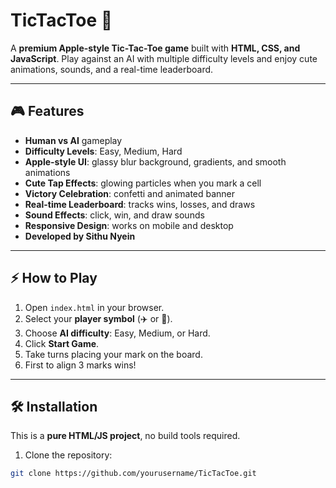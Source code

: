 # TicTacToe 🍏

A **premium Apple-style Tic-Tac-Toe game** built with **HTML, CSS, and JavaScript**. Play against an AI with multiple difficulty levels and enjoy cute animations, sounds, and a real-time leaderboard.  

---

## 🎮 Features

- **Human vs AI** gameplay  
- **Difficulty Levels**: Easy, Medium, Hard  
- **Apple-style UI**: glassy blur background, gradients, and smooth animations  
- **Cute Tap Effects**: glowing particles when you mark a cell  
- **Victory Celebration**: confetti and animated banner  
- **Real-time Leaderboard**: tracks wins, losses, and draws  
- **Sound Effects**: click, win, and draw sounds  
- **Responsive Design**: works on mobile and desktop  
- **Developed by Sithu Nyein**  

---

## ⚡ How to Play

1. Open `index.html` in your browser.  
2. Select your **player symbol** (✈️ or 🚀).  
3. Choose **AI difficulty**: Easy, Medium, or Hard.  
4. Click **Start Game**.  
5. Take turns placing your mark on the board.  
6. First to align 3 marks wins!  

---

## 🛠 Installation

This is a **pure HTML/JS project**, no build tools required.  

1. Clone the repository:  
```bash
git clone https://github.com/yourusername/TicTacToe.git

